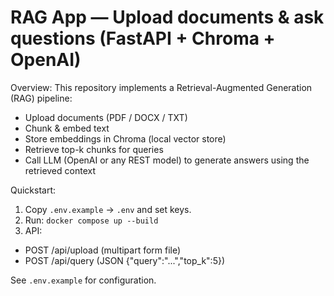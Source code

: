 # RAG App — Upload documents & ask questions (FastAPI + Chroma + OpenAI)

Overview:
This repository implements a Retrieval-Augmented Generation (RAG) pipeline:
- Upload documents (PDF / DOCX / TXT)
- Chunk & embed text
- Store embeddings in Chroma (local vector store)
- Retrieve top-k chunks for queries
- Call LLM (OpenAI or any REST model) to generate answers using the retrieved context

Quickstart:
1. Copy `.env.example` -> `.env` and set keys.
2. Run: `docker compose up --build`
3. API:
  - POST /api/upload (multipart form file)
  - POST /api/query (JSON {"query":"...","top_k":5})

See `.env.example` for configuration.
